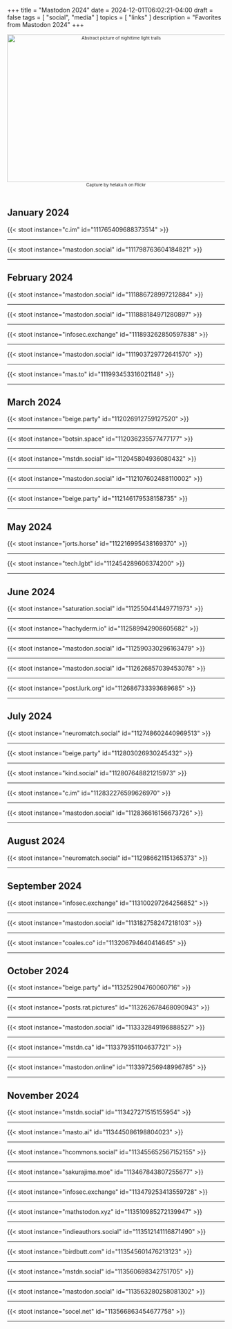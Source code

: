 +++
title = "Mastodon 2024"
date = 2024-12-01T06:02:21-04:00
draft = false
tags = [
  "social",
  "media"
]
topics = [
  "links"
]
description = "Favorites from Mastodon 2024"
+++
<div align="center" style="font-size:x-small"><img src="https://milkfish08.s3.amazonaws.com/photo/blog/abovethefold/53498675435_aba1ab1236_k.jpg" width="512" height="341" alt="Abstract picture of nighttime light trails"
title="Accelerating the future" /><br />
Capture by helaku h on Flickr</div><br clear="all" />

## January 2024

{{< stoot instance="c.im" id="111765409688373514" >}}<hr />
{{< stoot instance="mastodon.social" id="111798763604184821" >}}<hr />

## February 2024

{{< stoot instance="mastodon.social" id="111886728997212884" >}}<hr />
{{< stoot instance="mastodon.social" id="111888184971280897" >}}<hr />
{{< stoot instance="infosec.exchange" id="111893262850597838" >}}<hr />
{{< stoot instance="mastodon.social" id="111903729772641570" >}}<hr />
{{< stoot instance="mas.to" id="111993453316021148" >}}<hr />

## March 2024

{{< stoot instance="beige.party" id="112026912759127520" >}}<hr />
{{< stoot instance="botsin.space" id="112036235577477177" >}}<hr />
{{< stoot instance="mstdn.social" id="112045804936080432" >}}<hr />
{{< stoot instance="mastodon.social" id="112107602488110002" >}}<hr />
{{< stoot instance="beige.party" id="112146179538158735" >}}<hr />

## May 2024

{{< stoot instance="jorts.horse" id="112216995438169370" >}}<hr />
{{< stoot instance="tech.lgbt" id="112454289606374200" >}}<hr />

## June 2024

{{< stoot instance="saturation.social" id="112550441449771973" >}}<hr />
{{< stoot instance="hachyderm.io" id="112589942908605682" >}}<hr />
{{< stoot instance="mastodon.social" id="112590330296163479" >}}<hr />
{{< stoot instance="mastodon.social" id="112626857039453078" >}}<hr />
{{< stoot instance="post.lurk.org" id="112686733393689685" >}}<hr />

## July 2024

{{< stoot instance="neuromatch.social" id="112748602440969513" >}}<hr />
{{< stoot instance="beige.party" id="112803026930245432" >}}<hr />
{{< stoot instance="kind.social" id="112807648821215973" >}}<hr />
{{< stoot instance="c.im" id="112832276599626970" >}}<hr />
{{< stoot instance="mastodon.social" id="112836616156673726" >}}<hr />

## August 2024

{{< stoot instance="neuromatch.social" id="112986621151365373" >}}<hr />

## September 2024

{{< stoot instance="infosec.exchange" id="113100297264256852" >}}<hr />
{{< stoot instance="mastodon.social" id="113182758247218103" >}}<hr />
{{< stoot instance="coales.co" id="113206794640414645" >}}<hr />

## October 2024

{{< stoot instance="beige.party" id="113252904760060716" >}}<hr />
{{< stoot instance="posts.rat.pictures" id="113262678468090943" >}}<hr />
{{< stoot instance="mastodon.social" id="113332849196888527" >}}<hr />
{{< stoot instance="mstdn.ca" id="113379351104637721" >}}<hr />
{{< stoot instance="mastodon.online" id="113397256948996785" >}}<hr />

## November 2024 

{{< stoot instance="mstdn.social" id="113427271515155954" >}}<hr />
{{< stoot instance="masto.ai" id="113445086198804023" >}}<hr />
{{< stoot instance="hcommons.social" id="113455652567152155" >}}<hr />
{{< stoot instance="sakurajima.moe" id="113467843807255677" >}}<hr />
{{< stoot instance="infosec.exchange" id="113479253413559728" >}}<hr />
{{< stoot instance="mathstodon.xyz" id="113510985272139947" >}}<hr />
{{< stoot instance="indieauthors.social" id="113512141116871490" >}}<hr />
{{< stoot instance="birdbutt.com" id="113545601476213123" >}}<hr />
{{< stoot instance="mstdn.social" id="113560698342751705" >}}<hr />
{{< stoot instance="mastodon.social" id="113563280258081302" >}}<hr />
{{< stoot instance="socel.net" id="113566863454677758" >}}<hr />

<!-- ## December 2024 -->
